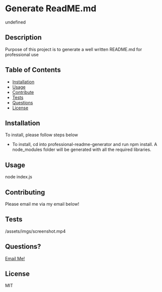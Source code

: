 # Generate ReadME.md

undefined

## Description

Purpose of this project is to generate a well written README.md for professional use

## Table of Contents

- [Installation](#Installation)
- [Usage](#Usage)
- [Contribute](#Contribute)
- [Tests](#Tests)
- [Questions](#Questions)
- [License](#License)

## Installation

To install, please follow steps below
- To install, cd into professional-readme-generator and run npm install. A node_modules folder will be generated with all the required libraries.

## Usage

node index.js

## Contributing

Please email me via my email below!

## Tests

/assets/imgs/screenshot.mp4

## Questions?

[Email Me!](mailto:avaloserick97@gmail.com)

## License

MIT